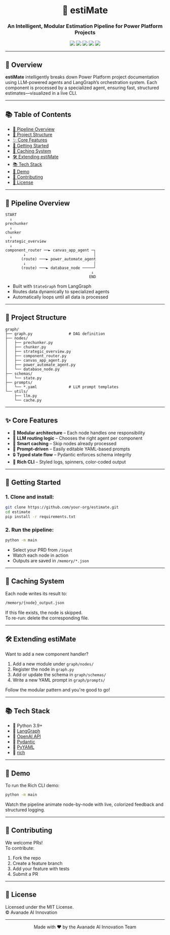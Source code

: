 <h1 align="center">🧠 estiMate</h1>
<h3 align="center">An Intelligent, Modular Estimation Pipeline for Power Platform Projects</h3>

<p align="center">
  <img src="https://img.shields.io/badge/Python-3.9+-blue" />
  <img src="https://img.shields.io/badge/Powered_by-OpenAI-yellow" />
  <img src="https://img.shields.io/badge/Framework-LangGraph-purple" />
  <img src="https://img.shields.io/badge/CLI-rich%20output-blueviolet" />
  <img src="https://img.shields.io/badge/License-MIT-green" />
</p>

---

## 📌 Overview

**estiMate** intelligently breaks down Power Platform project documentation using LLM-powered agents and LangGraph’s orchestration system. Each component is processed by a specialized agent, ensuring fast, structured estimates—visualized in a live CLI.

---

## 📚 Table of Contents

- [🚦 Pipeline Overview](#-pipeline-overview)
- [📁 Project Structure](#-project-structure)
- [✨ Core Features](#-core-features)
- [🚀 Getting Started](#-getting-started)
- [💾 Caching System](#-caching-system)
- [🛠️ Extending estiMate](#️-extending-estimate)
- [📚 Tech Stack](#-tech-stack)
- [🎥 Demo](#-demo)
- [🤝 Contributing](#-contributing)
- [📄 License](#-license)

---

## 🚦 Pipeline Overview

```
START
  ↓
prechunker
  ↓
chunker
  ↓
strategic_overview
  ↓
component_router ──► canvas_app_agent ─┐
        ↓                              │
       (route) ───► power_automate_agent
        ↓                              │
       (route) ───► database_node ─────┘
                                      ↓
                                     END
```

- Built with `StateGraph` from LangGraph
- Routes data dynamically to specialized agents
- Automatically loops until all data is processed

---

## 📁 Project Structure

```
graph/
├── graph.py                # DAG definition
├── nodes/
│   ├── prechunker.py
│   ├── chunker.py
│   ├── strategic_overview.py
│   ├── component_router.py
│   ├── canvas_app_agent.py
│   ├── power_automate_agent.py
│   └── database_node.py
├── schemas/
│   └── state.py
├── prompts/
│   └── *.yaml              # LLM prompt templates
└── utils/
    ├── llm.py
    └── cache.py
```

---

## ✨ Core Features

- 🧱 **Modular architecture** – Each node handles one responsibility
- 🔁 **LLM routing logic** – Chooses the right agent per component
- 💾 **Smart caching** – Skip nodes already processed
- 🧠 **Prompt-driven** – Easily editable YAML-based prompts
- 🔒 **Typed state flow** – Pydantic enforces schema integrity
- 🎨 **Rich CLI** – Styled logs, spinners, color-coded output

---

## 🚀 Getting Started

### 1. Clone and install:

```bash
git clone https://github.com/your-org/estimate.git
cd estimate
pip install -r requirements.txt
```

### 2. Run the pipeline:

```bash
python -m main
```

- Select your PRD from `/input`
- Watch each node in action
- Outputs are saved in `/memory/*.json`

---

## 💾 Caching System

Each node writes its result to:

```bash
/memory/{node}_output.json
```

If this file exists, the node is skipped.  
To re-run: delete the corresponding file.

---

## 🛠️ Extending estiMate

Want to add a new component handler?

1. Add a new module under `graph/nodes/`
2. Register the node in `graph.py`
3. Add or update the schema in `graph/schemas/`
4. Write a new YAML prompt in `graph/prompts/`

Follow the modular pattern and you're good to go!

---

## 📚 Tech Stack

- 🐍 Python 3.9+
- 🧠 [LangGraph](https://langchain-ai.github.io/langgraph/)
- 🤖 [OpenAI API](https://platform.openai.com/docs)
- 🧬 [Pydantic](https://docs.pydantic.dev/)
- 📜 [PyYAML](https://pyyaml.org/)
- 🎨 [rich](https://github.com/Textualize/rich)

---

## 🎥 Demo

To run the Rich CLI demo:

```bash
python -m main
```

Watch the pipeline animate node-by-node with live, colorized feedback and structured logging.

---

## 🤝 Contributing

We welcome PRs!  
To contribute:

1. Fork the repo
2. Create a feature branch
3. Add your feature with tests
4. Submit a PR

---

## 📄 License

Licensed under the MIT License.  
© Avanade AI Innovation

---

<p align="center">
  Made with ❤️ by the Avanade AI Innovation Team
</p>
